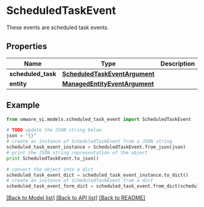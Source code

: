 # ScheduledTaskEvent

These events are scheduled task events. 

## Properties
Name | Type | Description | Notes
------------ | ------------- | ------------- | -------------
**scheduled_task** | [**ScheduledTaskEventArgument**](ScheduledTaskEventArgument.md) |  | 
**entity** | [**ManagedEntityEventArgument**](ManagedEntityEventArgument.md) |  | 

## Example

```python
from vmware_vi.models.scheduled_task_event import ScheduledTaskEvent

# TODO update the JSON string below
json = "{}"
# create an instance of ScheduledTaskEvent from a JSON string
scheduled_task_event_instance = ScheduledTaskEvent.from_json(json)
# print the JSON string representation of the object
print ScheduledTaskEvent.to_json()

# convert the object into a dict
scheduled_task_event_dict = scheduled_task_event_instance.to_dict()
# create an instance of ScheduledTaskEvent from a dict
scheduled_task_event_form_dict = scheduled_task_event.from_dict(scheduled_task_event_dict)
```
[[Back to Model list]](../README.md#documentation-for-models) [[Back to API list]](../README.md#documentation-for-api-endpoints) [[Back to README]](../README.md)


